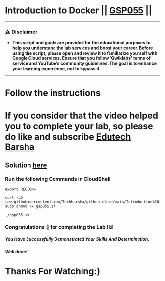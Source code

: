 # Introduction to Docker || [GSP055](https://www.cloudskillsboost.google/focuses/1029?parent=catalog) ||
---
### ⚠️ Disclaimer
- **This script and guide are provided for  the educational purposes to help you understand the lab services and boost your career. Before using the script, please open and review it to familiarize yourself with Google Cloud services. Ensure that you follow 'Qwiklabs' terms of service and YouTube’s community guidelines. The goal is to enhance your learning experience, not to bypass it.**
---

# Follow the instructions

# If you consider that the video helped you to complete your lab, so please do like and subscribe [Edutech Barsha](https://www.youtube.com/@edutechbarsha)
## Solution [here](https://youtu.be/vidlmH2e0X0)

### Run the following Commands in CloudShell
```
export REGION=
```
```
curl -LO raw.githubusercontent.com/Techbarsha/github_cloud/main/Introduction%20to%20Docker/gsp055.sh
sudo chmod +x gsp055.sh

./gsp055.sh
```
### Congratulations 🎉 for completing the Lab !😄

##### *You Have Successfully Demonstrated Your Skills And Determination.*

#### *Well done!*

# Thanks For Watching:)
